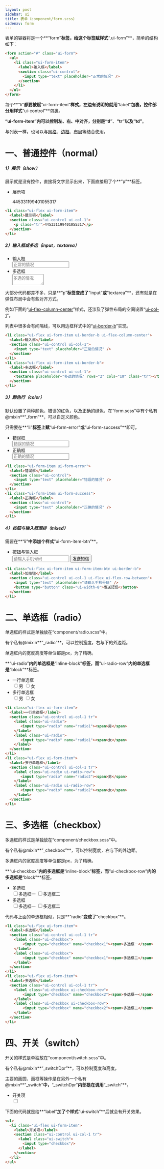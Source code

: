 ```yaml
---
layout: post
sidebar: ui
title: 表单（component/form.scss）
sidenav: form
---
```


表单的容器将是一个**“form”**标签，给这个标签赋样式**“.ui-form”**，简单的结构如下：

```html
<form action="#" class="ui-form">
  <ul>
    <li class="ui-form-item">
      <label>输入框</label>
      <section class="ui-control">
        <input type="text" placeholder="正常的情况" />
      </section>
    </li>
  </ul>
</form>
```

每个**“li”**都要被赋**“ui-form-item”**样式，左边有说明的就用**“label”**包裹，控件部分用样式**“ui-control”**包裹。

**“ui-form-item”**内可以控制左、右、中对齐，分别是**“tl”**、**“tr”**以及**“td”**。

与列表一样，也可以与[网格](grid.html)、[边框](border.html)、[布局](layout.html)等结合使用。

# 一、普通控件（normal）

##### **1）展示（show）**

展示就是没有控件，直接将文字显示出来，下面直接用了个**“p”**标签。

<div class="demo-border">
  <form action="#" class="ui-form">
    <ul>
      <li class="ui-flex ui-form-item">
        <label>展示项</label>
        <section class="ui-control ui-col-1">
          <p class="tr">445331199401055317</p>
        </section>
      </li>
    </ul>
  </form>
</div>

```html
<li class="ui-flex ui-form-item">
  <label>展示项</label>
  <section class="ui-control ui-col-1">
    <p class="tr">445331199401055317</p>
  </section>
</li>
```

##### **2）输入框或多选（input，textarea）**

<div class="demo-border">
  <form action="#" class="ui-form">
    <ul>
      <li class="ui-flex ui-form-item ui-border-b ui-flex-column-center">
        <label>输入框</label>
        <section class="ui-control ui-col-1">
          <input type="text" placeholder="正常的情况" />
        </section>
      </li>
      <li class="ui-flex ui-form-item ui-border-b">
        <label>多选框</label>
        <section class="ui-control ui-col-1">
          <textarea placeholder="多选的情况" rows="2" cols="10" class="tr"></textarea>
        </section>
      </li>
    </ul>
  </form>
</div>

大部分代码都差不多，只是**“p”**标签变成了**“input”**或**“textarea”**，还有就是在弹性布局中会有些对齐方式。

例如下面的“[ui-flex-column-center](grid.html#ui-flex-column-center)”样式，还涉及了弹性布局的空间设置“[ui-col-1](grid.html#col)”。

列表中很多会有间隔线，可以用边框样式中的“[ui-border-b](border.html)”实现。

```html
<li class="ui-flex ui-form-item ui-border-b ui-flex-column-center">
  <label>输入框</label>
  <section class="ui-control ui-col-1">
    <input type="text" placeholder="正常的情况" />
  </section>
</li>
<li class="ui-flex ui-form-item ui-border-b">
  <label>多选框</label>
  <section class="ui-control ui-col-1">
    <textarea placeholder="多选的情况" rows="2" cols="10" class="tr"></textarea>
  </section>
</li>
```

##### **3）颜色行（color）**

默认设置了两种颜色，错误的红色，以及正确的绿色，在“form.scss”中有个私有@mixin**“_form”**，可以自定义颜色。

只需要在**“li”**标签上赋**“ui-form-error”**或**“ui-form-success”**即可。

<div class="demo-border">
  <form action="#" class="ui-form">
    <ul>
      <li class="ui-flex ui-form-item ui-border-b ui-flex-column-center ui-form-error">
        <label>错误框</label>
        <section class="ui-control ui-col-1">
          <input type="text" placeholder="错误的情况" />
        </section>
      </li>
      <li class="ui-flex ui-form-item ui-border-b ui-flex-column-center ui-form-success">
        <label>正确框</label>
        <section class="ui-control ui-col-1">
          <input type="text" placeholder="正确的情况" />
        </section>
      </li>
    </ul>
  </form>
</div>

```html
<li class="ui-form-item ui-form-error">
  <label>错误框</label>
  <section class="ui-control">
    <input type="text" placeholder="错误的情况" />
  </section>
</li>
<li class="ui-form-item ui-form-success">
  <label>正确框</label>
  <section class="ui-control">
    <input type="text" placeholder="正确的情况" />
  </section>
</li>
```

##### **4）按钮与输入框混排（mixed）**

需要在**“li”**中添加个样式**“ui-form-item-btn”**。

<div class="demo-border">
  <form action="#" class="ui-form">
    <ul>
      <li class="ui-flex ui-form-item ui-form-item-btn ui-border-b">
        <label>按钮与输入框</label>
        <section class="ui-control ui-col-1 ui-flex ui-flex-row-between">
          <input type="text" placeholder="请输入手机号码" />
          <button type="button" class="ui-width-8">发送短信</button>
        </section>
      </li>
    </ul>
  </form>
</div>

```html
<li class="ui-flex ui-form-item ui-form-item-btn ui-border-b">
  <label>加按钮</label>
  <section class="ui-control ui-col-1 ui-flex ui-flex-row-between">
    <input type="text" placeholder="请输入手机号码" />
    <button type="button" class="ui-width-8">发送短信</button>
  </section>
</li>
```

# 二、单选框（radio）

单选框的样式是单独放在“component/radio.scss”中。

有个私有@mixin**“_radio”**，可以控制宽度，右与下的外边距。

单选框内的宽度高度等单位都是px，为了精确。

**“ui-radio”**内的单选框是**“inline-block”**标签，而**“ui-radio-row”**内的单选框是**“block”**标签。

<div class="demo-border">
  <form action="#" class="ui-form">
    <ul>
      <li class="ui-flex ui-form-item">
        <label>一行单选框</label>
        <section class="ui-control ui-col-1 tr">
          <label class="ui-radio">
             <input type="radio" name="radio1"><span>男</span>
          </label>
          <label class="ui-radio">
             <input type="radio" name="radio1"><span>女</span>
           </label>
        </section>
      </li>
      <li class="ui-flex ui-form-item">
        <label>多行单选框</label>
        <section class="ui-control ui-col-1 tr">
          <label class="ui-radio ui-radio-row">
             <input type="radio" name="radio2"><span>男</span>
          </label>
          <label class="ui-radio ui-radio-row">
             <input type="radio" name="radio2"><span>女</span>
          </label>
        </section>
      </li>
    </ul>
  </form>
</div>

```html
<li class="ui-flex ui-form-item">
  <label>一行单选框</label>
  <section class="ui-control ui-col-1 tr">
    <label class="ui-radio">
       <input type="radio" name="radio1"><span>男</span>
    </label>
    <label class="ui-radio">
       <input type="radio" name="radio1"><span>女</span>
    </label>
  </section>
</li>
<li class="ui-flex ui-form-item">
  <label>多行单选框</label>
  <section class="ui-control ui-col-1 tr">
    <label class="ui-radio ui-radio-row">
       <input type="radio" name="radio2"><span>男</span>
    </label>
    <label class="ui-radio ui-radio-row">
       <input type="radio" name="radio2"><span>女</span>
    </label>
  </section>
</li>
```

# 三、多选框（checkbox）

多选框的样式是单独放在“component/checkbox.scss”中。

有个私有@mixin**“_checkbox”**，可以控制宽度，右与下的外边距。

多选框内的宽度高度等单位都是px，为了精确。

**“ui-checkbox”**内的多选框是**“inline-block”**标签，而**“ui-checkbox-row”**内的多选框是**“block”**标签。

<div class="demo-border">
  <form action="#" class="ui-form">
    <ul>
      <li class="ui-flex ui-form-item">
        <label>多选框</label>
        <section class="ui-control ui-col-1 tr">
          <label class="ui-checkbox">
                            <input type="checkbox" name="checkbox1"><span>多选框一</span>
          </label>
          <label class="ui-checkbox">
                            <input type="checkbox" name="checkbox1"><span>多选框二</span>
          </label>
        </section>
      </li>
      <li class="ui-flex ui-form-item">
        <label>多选框</label>
        <section class="ui-control ui-col-1 tr">
          <label class="ui-checkbox ui-checkbox-row">
                            <input type="checkbox" name="checkbox2"><span>多选框一</span>
          </label>
          <label class="ui-checkbox ui-checkbox-row">
                            <input type="checkbox" name="checkbox2"><span>多选框二</span>
          </label>
        </section>
      </li>
    </ul>
  </form>
</div>

代码与上面的单选框相似，只是**“radio”**变成了**“checkbox”**。

```html
<li class="ui-flex ui-form-item">
  <label>多选框</label>
  <section class="ui-control ui-col-1 tr">
    <label class="ui-checkbox">
        <input type="checkbox" name="checkbox1"><span>多选框一</span>
    </label>
    <label class="ui-checkbox">
        <input type="checkbox" name="checkbox1"><span>多选框二</span>
    </label>
  </section>
</li>
<li class="ui-flex ui-form-item">
  <label>多选框</label>
  <section class="ui-control ui-col-1 tr">
    <label class="ui-checkbox ui-checkbox-row">
        <input type="checkbox" name="checkbox2"><span>多选框一</span>
    </label>
    <label class="ui-checkbox ui-checkbox-row">
        <input type="checkbox" name="checkbox2"><span>多选框二</span>
    </label>
  </section>
</li>
```

# 四、开关（switch）

开关的样式是单独放在“component/switch.scss”中。

有个私有@mixin**“_switchDpr”**，可以控制宽度和高度。

主要的画圆、画框等操作是在另外一个私有@mixin**“_switch”**中，**“_switchDpr”**内部是在调用**“_switch”**。

<div class="demo-border">
  <form action="#" class="ui-form">
    <ul>
      <li class="ui-flex ui-form-item">
        <label>开关项</label>
        <section class="ui-control ui-col-1 tr">
          <label class="ui-switch">
            <input type="checkbox"/>
          </label>
        </section>
      </li>
    </ul>
  </form>
</div>

下面的代码就是给**“label”**加了个样式**“ui-switch”**后就会有开关效果。

```html
<ul>
  <li class="ui-flex ui-form-item">
    <label>开关项</label>
    <section class="ui-control ui-col-1 tr">
      <label class="ui-switch">
        <input type="checkbox"/>
      </label>
    </section>
  </li>
</ul>
```

